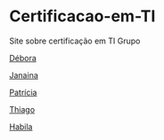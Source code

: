 # Certificacao-em-TI
Site sobre certificação em TI
Grupo

[Débora](https://github.com/deboramendonca18)

[Janaina](https://github.com/Janaina-paiva)

[Patrícia](https://github.com/Patricia-Pimentel)

[Thiago](https://github.com/thgs-br)

[Habila](https://github.com/Habila-Lima)
